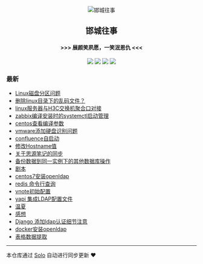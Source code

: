 <p align="center"><img alt="邯城往事" src="https://img.hacpai.com/file/2019/11/guohui-e67e7b3b.png"></p><h2 align="center">
邯城往事
</h2>

<h4 align="center">               >>>  展颜笑夙愿，一笑泯恩仇 <<<</h4>
<p align="center"><a title="邯城往事" target="_blank" href="https://github.com/cuijianzhe/solo-blog"><img src="https://img.shields.io/github/last-commit/cuijianzhe/solo-blog.svg?style=flat-square&color=FF9900"></a>
<a title="GitHub repo size in bytes" target="_blank" href="https://github.com/cuijianzhe/solo-blog"><img src="https://img.shields.io/github/repo-size/cuijianzhe/solo-blog.svg?style=flat-square"></a>
<a title="Solo Version" target="_blank" href="https://github.com/88250/solo/releases"><img src="https://img.shields.io/badge/solo-4.4.0-f1e05a.svg?style=flat-square&color=blueviolet"></a>
<a title="Hits" target="_blank" href="https://github.com/88250/hits"><img src="https://hits.b3log.org/cuijianzhe/solo-blog.svg"></a></p>

### 最新

* [Linux磁盘分区问题](https://www.cjzshilong.cn/articles/2022/07/06/1657106062614.html)
* [删除linux目录下的乱码文件？](https://www.cjzshilong.cn/articles/2022/06/24/1656057189511.html)
* [linux服务器与H3C交换机聚合口对接](https://www.cjzshilong.cn/articles/2022/06/22/1655900110610.html)
* [zabbix编译安装时的systemctl启动管理](https://www.cjzshilong.cn/articles/2022/06/13/1655119921370.html)
* [centos查看编译参数](https://www.cjzshilong.cn/articles/2022/06/13/1655119874001.html)
* [vmware添加硬盘识别问题](https://www.cjzshilong.cn/articles/2022/06/13/1655119806937.html)
* [confluence自启动](https://www.cjzshilong.cn/articles/2022/06/13/1655119776419.html)
* [修改Hostname值](https://www.cjzshilong.cn/articles/2022/06/13/1655119738860.html)
* [关于思源笔记的同步](https://www.cjzshilong.cn/articles/2021/09/09/1631172581836.html)
* [备份数据到同一实例下的其他数据库操作](https://www.cjzshilong.cn/articles/2021/08/31/1630404108592.html)
* [剧本](https://www.cjzshilong.cn/articles/2021/07/01/1625127436405.html)
* [centos7安装openldap](https://www.cjzshilong.cn/articles/2021/04/15/1618476318412.html)
* [redis 命令行查询](https://www.cjzshilong.cn/articles/2021/04/03/1617425338282.html)
* [vnote初始配置](https://www.cjzshilong.cn/articles/2021/03/11/1615446222120.html)
* [yapi 集成LDAP配置文件](https://www.cjzshilong.cn/articles/2021/02/28/1614504777881.html)
* [温夏](https://www.cjzshilong.cn/articles/2021/01/31/1612104113027.html)
* [感想](https://www.cjzshilong.cn/articles/2021/01/28/1611838945032.html)
* [Django 添加ldap认证细节注意](https://www.cjzshilong.cn/articles/2020/12/26/1608967635869.html)
* [docker安装openldap](https://www.cjzshilong.cn/articles/2020/12/26/1608954669638.html)
* [表格数据提取](https://www.cjzshilong.cn/articles/2020/12/14/1607958685328.html)



---

本仓库通过 [Solo](https://github.com/88250/solo) 自动进行同步更新 ❤️ 